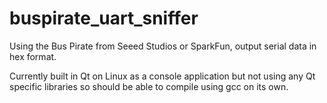 # buspirate_uart_sniffer
Using the Bus Pirate from Seeed Studios or SparkFun, output serial data in hex format.

Currently built in Qt on Linux as a console application but not using any Qt specific libraries so should be able to compile using gcc on its own.
